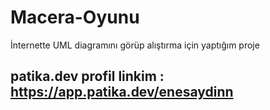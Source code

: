 # Macera-Oyunu
İnternette UML diagramını görüp alıştırma için yaptığım proje
## patika.dev profil linkim : https://app.patika.dev/enesaydinn

